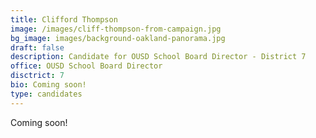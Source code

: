 ```yaml
---
title: Clifford Thompson
image: /images/cliff-thompson-from-campaign.jpg
bg_image: images/background-oakland-panorama.jpg
draft: false
description: Candidate for OUSD School Board Director - District 7
office: OUSD School Board Director
disctrict: 7
bio: Coming soon!
type: candidates
---
```

Coming soon!